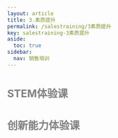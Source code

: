 ```yaml
---
layout: article
title: 3.素质提升
permalink: /salestraining/3素质提升
key: salestraining-3素质提升
aside:
  toc: true
sidebar:
  nav: 销售培训
---
```




<bro/><bro/>

# <font size="5" color="gray">STEM体验课</font>

# <font size="5" color="gray">创新能力体验课</font>